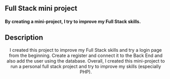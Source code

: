 <p align='center'>
<h2>Full Stack mini project</h2>

<h4> By creating a mini-project, I try to improve my Full Stack skills.</h4>

<h2>Description</h2>
<p align='center'>
I created this project to improve my Full Stack skills and try a login page from the beginning. Create a register and connect it to the Back End and also add the user using the database.
Overall,
I created this mini-project to run a personal full stack project and try to improve my skills (especially PHP).
</p>
</p>
